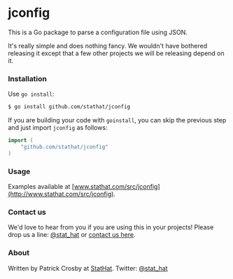 jconfig
=======

This is a Go package to parse a configuration file using JSON.

It's really simple and does nothing fancy.  We wouldn't have bothered releasing it
except that a few other projects we will be releasing depend on it.

### Installation

Use `go install`:

```bash
$ go install github.com/stathat/jconfig
```

If you are building your code with `goinstall`, you can skip the previous step and just
import `jconfig` as follows:

```go
import (
	"github.com/stathat/jconfig"
)
```

### Usage

Examples available at [www.stathat.com/src/jconfig](http://www.stathat.com/src/jconfig).

### Contact us

We'd love to hear from you if you are using this in your projects!  Please drop us a
line: [@stat_hat](http://twitter.com/stat_hat) or [contact us here](http://www.stathat.com/docs/contact).

### About

Written by Patrick Crosby at [StatHat](http://www.stathat.com).  Twitter:  [@stat_hat](http://twitter.com/stat_hat)
